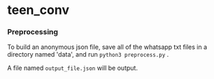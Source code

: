 # teen_conv

### Preprocessing 

To build an anonymous json file, save all of the whatsapp txt files in a directory named 'data', and run `python3 preprocess.py` . 

A file named `output_file.json` will be output. 